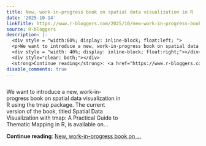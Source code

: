 ```yaml
---
title: New, work-in-progress book on spatial data visualization in R
date: '2025-10-14'
linkTitle: https://www.r-bloggers.com/2025/10/new-work-in-progress-book-on-spatial-data-visualization-in-r/
source: R-bloggers
description: |-
  <div style = "width:60%; display: inline-block; float:left; ">
  <p>We want to introduce a new, work-in-progress book on spatial data visualization in R using the tmap package. The current version of the book, titled Spatial Data Visualization with tmap: A Practical Guide to Thematic Mapping in R, is available on...</p></div>
  <div style = "width: 40%; display: inline-block; float:right;"></div>
  <div style="clear: both;"></div>
  <strong>Continue reading</strong>: <a href="https://www.r-bloggers.com/2025/10/new-work-in-progress-book-on-spatial-data-visualization-in-r/">New, work-in-progress book on ...
disable_comments: true
---
```

<div style = "width:60%; display: inline-block; float:left; ">
<p>We want to introduce a new, work-in-progress book on spatial data visualization in R using the tmap package. The current version of the book, titled Spatial Data Visualization with tmap: A Practical Guide to Thematic Mapping in R, is available on...</p></div>
<div style = "width: 40%; display: inline-block; float:right;"></div>
<div style="clear: both;"></div>
<strong>Continue reading</strong>: <a href="https://www.r-bloggers.com/2025/10/new-work-in-progress-book-on-spatial-data-visualization-in-r/">New, work-in-progress book on ...